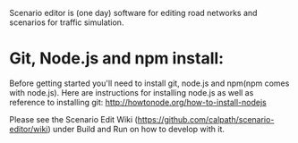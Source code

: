 Scenario editor is (one day) software for editing road networks and scenarios
for traffic simulation.

Git, Node.js and npm install:
=======================
Before getting started you'll need to install git, node.js and npm(npm comes with node.js).
Here are instructions for installing node.js as well as reference to installing git:
http://howtonode.org/how-to-install-nodejs 

Please see the Scenario Edit Wiki (https://github.com/calpath/scenario-editor/wiki) under Build and Run on how to develop with it.
